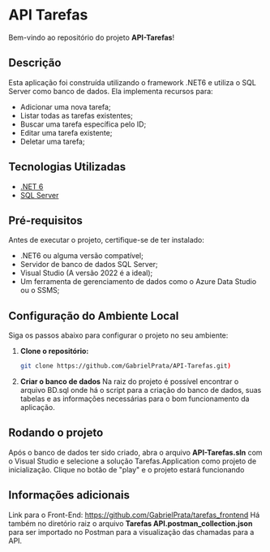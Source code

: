 # API Tarefas
Bem-vindo ao repositório do projeto **API-Tarefas**! 

## Descrição
Esta aplicação foi construída utilizando o framework .NET6 e utiliza o SQL Server como banco de dados. 
Ela implementa recursos para:
  - Adicionar uma nova tarefa;
  - Listar todas as tarefas existentes;
  - Buscar uma tarefa específica pelo ID;
  - Editar uma tarefa existente;
  - Deletar uma tarefa;

## Tecnologias Utilizadas
- [.NET 6](https://dotnet.microsoft.com/en-us/download/dotnet/6.0)
- [SQL Server](https://www.microsoft.com/pt-br/sql-server/)

## Pré-requisitos
Antes de executar o projeto, certifique-se de ter instalado:
- .NET6 ou alguma versão compatível;
- Servidor de banco de dados SQL Server;
- Visual Studio (A versão 2022 é a ideal);
- Um ferramenta de gerenciamento de dados como o Azure Data Studio ou o SSMS;
  

## Configuração do Ambiente Local
Siga os passos abaixo para configurar o projeto no seu ambiente:

1. **Clone o repositório:**
   ```bash
   git clone https://github.com/GabrielPrata/API-Tarefas.git)

2. **Criar o banco de dados**
   Na raiz do projeto é possível encontrar o arquivo BD.sql onde há o script para a criação do banco de dados, suas tabelas e as informações necessárias para o bom funcionamento da aplicação.

## Rodando o projeto
Após o banco de dados ter sido criado, abra o arquivo **API-Tarefas.sln** com o Visual Studio e selecione a solução Tarefas.Application como projeto de inicialização.
Clique no botão de "play" e o projeto estará funcionando

## Informações adicionais
Link para o Front-End: https://github.com/GabrielPrata/tarefas_frontend
Há também no diretório raiz o arquivo **Tarefas API.postman_collection.json** para ser importado no Postman para a visualização das chamadas para a API.
